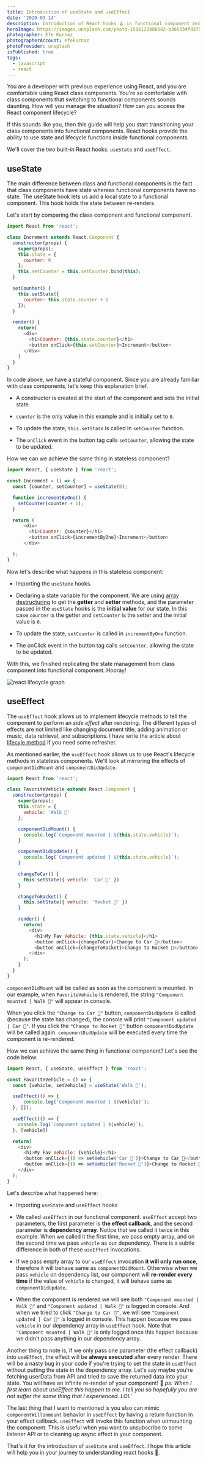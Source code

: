 ```yaml
---
title: Introduction of useState and useEffect
date: '2020-09-14'
description: Introduction of React hooks 🪝 in functional component and it's class component equvalent
heroImage: https://images.unsplash.com/photo-1506123880582-b365334fd375?ixlib=rb-1.2.1&ixid=MnwxMjA3fDB8MHxwaG90by1wYWdlfHx8fGVufDB8fHx8&auto=format&fit=crop&w=1484&q=80
photographer: Efe Kurnaz
photographerAccount: efekurnaz
photoProvider: unsplash
isPublished: true
tags:
  - javascript
  - react
---
```


You are a developer with previous experience using React, and you are comfortable using React class components. You're so comfortable with class components that switching to functional components sounds daunting. How will you manage the situation? How can you access the React component lifecycle?

If this sounds like you, then this guide will help you start transitioning your class components into functional components. React hooks provide the ability to use state and lifecycle functions inside functional components.

We'll cover the two built-in React hooks: `useState` and `useEffect`.

## useState

The main difference between class and functional components is the fact that class components have state whereas functional components have no state. The useState hook lets us add a local state to a functional component. This hook holds the state between re-renders.

Let's start by comparing the class component and functional component.

```js
import React from 'react';

class Increment extends React.Component {
  constructor(props) {
    super(props);
    this.state = {
      counter: 0
    };
    this.setCounter = this.setCounter.bind(this);
  }

  setCounter() {
    this.setState({
      counter: this.state.counter + 1
    });
  }

  render() {
    return(
      <div>
        <h1>Counter: {this.state.counter}</h1>
        <button onClick={this.setCounter}>Increment</button>
      </div>
    )
  }
}
```

In code above, we have a stateful component. Since you are already familiar with class components, let's keep this explanation brief.

- A constructor is created at the start of the component and sets the initial state.

- `counter` is the only value in this example and is initially set to `0`.

- To update the state, `this.setState` is called in `setCounter` function.

- The `onClick` event in the button tag calls `setCounter`, allowing the state to be updated.

How we can we achieve the same thing in stateless component?

```js
import React, { useState } from 'react';

const Increment = () => {
  const [counter, setCounter] = useState(0);

  function incrementByOne() {
    setCounter(counter + 1);
  }

  return (
      <div>
        <h1>Counter: {counter}</h1>
        <button onClick={incrementByOne}>Increment</button>
      </div>

  );
}
```

Now let's describe what happens in this stateless component:

- Importing the `useState` hooks.

- Declaring a state variable for the component. We are using [array destructuring](https://developer.mozilla.org/en-US/docs/Web/JavaScript/Reference/Operators/Destructuring_assignment) to get the **getter** and **setter** methods, and the parameter passed in the `useState` hooks is the **initial value** for our state. In this case `counter` is the getter and `setCounter` is the setter and the initial value is `0`.

- To update the state, `setCounter` is called in `incrementByOne` function.

- The onClick event in the button tag calls `setCounter`, allowing the state to be updated.

With this, we finished replicating the state management from class component into functional component. Hooray!

![react lifecycle graph](https://media2.giphy.com/media/hEIuLmpW9DmGA/200w.webp?cid=ecf05e479s6el8ohwsda2r5eeglab95xx8i8jymh2ywoeppg&rid=200w.webp&ct=g)

## useEffect

The `useEffect` hook allows us to implement lifecycle methods to tell the component to perform an *side effect* after rendering. The different types of effects are not limited like changing document title, adding animation or music, data retrieval, and subscriptions. I have write the article about [lifecyle method](/blog/lifecycle-in-react-component) if you need some refresher.

As mentioned earlier, the `useEffect` hook allows us to use React's lifecycle methods in stateless components. We'll look at mirroring the effects of `componentDidMount` and `componentDidUpdate`.

```js
import React from 'react';

class FavoriteVehicle extends React.Component {
  constructor(props) {
    super(props);
    this.state = {
      vehicle: 'Walk 🏃'
    };

    componentDidMount() {
      console.log(`Component mounted | ${this.state.vehicle}`);
    }

    componentDidUpdate() {
      console.log(`Component updated | ${this.state.vehicle}`);
    }

    changeToCar() {
      this.setState({ vehicle: 'Car 🚗' })
    }

    changeToRocket() {
      this.setState({ vehicle: 'Rocket 🚀' })
    }

    render() {
      return(
        <div>
          <h1>My Fav Vehicle: {this.state.vehicle}</h1>
          <button onClick={changeToCar}>Change to Car 🚗</button>
          <button onClick={changeToRocket}>Change to Rocket 🚀</button>
        </div>
      );
    }
  }
}
```

`componentDidMount` will be called as soon as the component is mounted. In our example, when `FavoriteVehicle` is rendered, the string `"Component mounted | Walk 🏃"` will appear in console.

When you click the `"Change to Car 🚗"` button, `componentDidUpdate` is called (because the state has changed), the console will print `"Component updated | Car 🚗"`. If you click the `"Change to Rocket 🚀"` button `componentDidUpdate` will be called again. `componentDidUpdate` will be executed every time the component is re-rendered.

How we can achieve the same thing in functional component? Let's see the code below.

```js
import React, { useState, useEffect } from 'react';

const FavoriteVehicle = () => {
  const [vehicle, setVehicle] = useState('Walk 🏃');

  useEffect(() => {
      console.log(`Component mounted | ${vehicle}`);
  }, []);

  useEffect(() => {
    console.log(`Component updated | ${vehicle}`);
  }, [vehicle])

  return(
    <div>
      <h1>My Fav Vehicle: {vehicle}</h1>
      <button onClick={() => setVehicle('Car 🚗')}>Change to Car 🚗</button>
      <button onClick={() => setVehicle('Rocket 🚀')}>Change to Rocket 🚀</button>
    </div>
  );
}
```

Let's describe what happened here:

- Importing `useState` and `useEffect` hooks

- We called `useEffect` in our functional component. `useEffect` accept two parameters, the first parameter is **the effect callback**, and the second parameter is **dependency array**. Notice that we called it twice in this example. When we called it the first time, we pass empty array, and on the second time we pass `vehicle` as our dependency. There is a subtle difference in both of these `useEffect` invocations.

- If we pass empty array to our `useEffect` invocation **it will only run once**, therefore it will behave same as `componentDidMount`. Otherwise when we pass `vehicle` on dependency list, our component will **re-render every time** if the value of `vehicle` is changed, it will behave same as `componentDidUpdate`.

- When the component is rendered we will see both `"Component mounted | Walk 🏃"` and `"Component updated | Walk 🏃"` is logged in console. And when we tried to click `"Change to Car 🚗"`, we will see `"Component updated | Car 🚗"` is logged in console. This happen because we pass `vehicle` in our dependency array in `useEffect` hook. Note that `"Component mounted | Walk 🏃"` is only logged once this happen because we didn't pass anything in our dependency array.

Another thing to note is, if we only pass one parameter (the effect callback) into `useEffect`, the effect will be **always executed** after every render. There will be a nasty bug in your code if you're trying to set the state in `useEffect` without putting the state in the dependency array. Let's say maybe you're fetching userData from API and tried to save the returned data into your state. You will have an infinite re-render of your component! 🧨 *ps: When I first learn about useEffect this happen to me. I tell you so hopefully you are not suffer the same thing that I experienced. LOL'*

The last thing that I want to mentioned is you also can mimic `componentWillUnmount` behavior in `useEffect` by having a return function in your effect callback. `useEffect` will invoke this function when unmounting the component. This is useful when you want to unsubscribe to some listener API or to cleaning up async effect in your component.

That's it for the introduction of `useState` and `useEffect`. I hope this article will help you in your journey to understanding react hooks 🍻.
